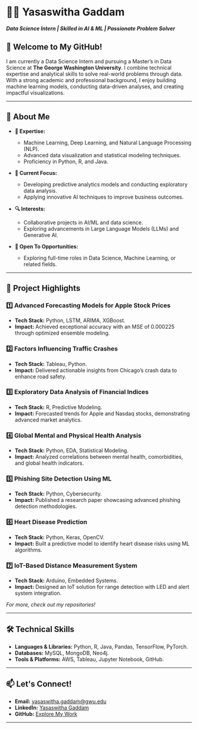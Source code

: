 # 👩‍💻 Yasaswitha Gaddam
**_Data Science Intern | Skilled in AI & ML | Passionate Problem Solver_**

## 👋 Welcome to My GitHub!
I am currently a Data Science Intern and pursuing a Master’s in Data Science at **The George Washington University**. I combine technical expertise and analytical skills to solve real-world problems through data. With a strong academic and professional background, I enjoy building machine learning models, conducting data-driven analyses, and creating impactful visualizations.

---

## 🚀 About Me
- **🌟 Expertise:**
  - Machine Learning, Deep Learning, and Natural Language Processing (NLP).
  - Advanced data visualization and statistical modeling techniques.
  - Proficiency in Python, R, and Java.

- **🎯 Current Focus:**
  - Developing predictive analytics models and conducting exploratory data analysis.
  - Applying innovative AI techniques to improve business outcomes.

- **🔍 Interests:**
  - Collaborative projects in AI/ML and data science.
  - Exploring advancements in Large Language Models (LLMs) and Generative AI.

- **📌 Open To Opportunities:**
  - Exploring full-time roles in Data Science, Machine Learning, or related fields.

---

## 📂 Project Highlights

### 1️⃣ **Advanced Forecasting Models for Apple Stock Prices**
- **Tech Stack:** Python, LSTM, ARIMA, XGBoost.
- **Impact:** Achieved exceptional accuracy with an MSE of 0.000225 through optimized ensemble modeling.

### 2️⃣ **Factors Influencing Traffic Crashes**
- **Tech Stack:** Tableau, Python.
- **Impact:** Delivered actionable insights from Chicago’s crash data to enhance road safety.

### 3️⃣ **Exploratory Data Analysis of Financial Indices**
- **Tech Stack:** R, Predictive Modeling.
- **Impact:** Forecasted trends for Apple and Nasdaq stocks, demonstrating advanced market analytics.

### 4️⃣ **Global Mental and Physical Health Analysis**
- **Tech Stack:** Python, EDA, Statistical Modeling.
- **Impact:** Analyzed correlations between mental health, comorbidities, and global health indicators.

### 5️⃣ **Phishing Site Detection Using ML**
- **Tech Stack:** Python, Cybersecurity.
- **Impact:** Published a research paper showcasing advanced phishing detection methodologies.

### 6️⃣ **Heart Disease Prediction**
- **Tech Stack:** Python, Keras, OpenCV.
- **Impact:** Built a predictive model to identify heart disease risks using ML algorithms.

### 7️⃣ **IoT-Based Distance Measurement System**
- **Tech Stack:** Arduino, Embedded Systems.
- **Impact:** Designed an IoT solution for range detection with LED and alert system integration.

_For more, check out my repositories!_

---

## 🛠️ Technical Skills
- **Languages & Libraries:** Python, R, Java, Pandas, TensorFlow, PyTorch.
- **Databases:** MySQL, MongoDB, Neo4j.
- **Tools & Platforms:** AWS, Tableau, Jupyter Notebook, GitHub.

---

## 📫 Let's Connect!
- **Email:** yasaswitha.gaddam@gwu.edu
- **LinkedIn:** [Yasaswitha Gaddam](https://www.linkedin.com/in/yasaswitha-gaddam/)
- **GitHub:** [Explore My Work](https://github.com/Yasaswithagaddam31)

---
